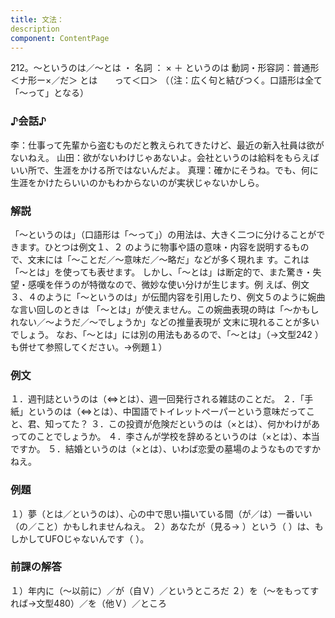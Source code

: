 ```yaml
---
title: 文法：
description
component: ContentPage
---
```



212。～というのは／～とは ・
名詞 ： × ＋ というのは
動詞・形容詞：普通形＜ナ形ー×／だ＞ とは
      って＜口＞
（（注：広く句と結びつく。口語形は全て「～って」となる）
### ♪会話♪
李：仕事って先輩から盗むものだと教えられてきたけど、最近の新入社員は欲がないねえ。
山田：欲がないわけじゃあないよ。会社というのは給料をもらえばいい所で、生涯をかける所ではないんだよ。 真理：確かにそうね。でも、何に生涯をかけたらいいのかもわからないのが実状じゃないかしら。
### 解説
「～というのは」（口語形は「～って」）の用法は、大きく二つに分けることができます。ひとつは例文１、２ のように物事や語の意味・内容を説明するもので、文末には「～ことだ／～意味だ／～略だ」などが多く現れま す。これは「～とは」を使っても表せます。
しかし、「～とは」は断定的で、また驚き・失望・感嘆を伴うのが特徴なので、微妙な使い分けが生じます。例 えば、例文３、４のように「～というのは」が伝聞内容を引用したり、例文５のように婉曲な言い回しのときは 「～とは」が使えません。この婉曲表現の時は「～かもしれない／～ようだ／～でしょうか」などの推量表現が 文末に現れることが多いでしょう。
なお、「～とは」には別の用法もあるので、「～とは」（→文型242 ）も併せて参照してください。→例題１）
### 例文
１．週刊誌というのは（⇔とは）、週一回発行される雑誌のことだ。
２．「手紙」というのは（⇔とは）、中国語でトイレットペーパーという意味だってこと、君、知ってた？
３．この投資が危険だというのは（×とは）、何かわけがあってのことでしょうか。
４．李さんが学校を辞めるというのは（×とは）、本当ですか。
５．結婚というのは（×とは）、いわば恋愛の墓場のようなものですかねえ。
### 例題
１）夢（とは／というのは）、心の中で思い描いている間（が／は）一番いい（の／こと）かもしれませんねえ。
２）あなたが（見る→ ）という（ ）は、もしかしてUFOじゃないんです（ ）。
### 前課の解答
１）年内に（～以前に）／が（自Ｖ）／というところだ
２）を（～をもってすれば→文型480）／を（他Ｖ）／ところ
